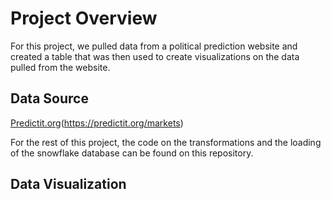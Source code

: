 # Project Overview

For this project, we pulled data from a political prediction website and created a table that was then used to create visualizations on the data pulled from the website.

## Data Source

[Predictit.org]()(https://predictit.org/markets)

For the rest of this project, the code on the transformations and the loading of the snowflake database can be found on this repository.


## Data Visualization
